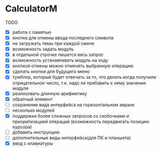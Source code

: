 # CalculatorM

TODO

- [x] работа с памятью
- [x] кнопка для отмены ввода последнего символа
- [x] не загружать темы при каждой смене
- [x] возможность задать модуль
- [x] в отдельной строчке пишется весь запрос
- [x] возможность устанавливать модуль на ходу
- [x] кнопкой отмены можно отменять выбранную операцию
- [x] сделать кнопки для будущего меню
- [x] тумблер, который будет отвечать за то, что делать когда получили отрицательное число, т.е. надо ли прибавить к нему значение модуля
- [x] реализовать длинную арифметику
- [x] обратный элемент
- [ ] сохранение вида интерфейса на горизонтальном экране
- [ ] несколько модулей
- [x] поддержка более сложных запросов со скобочками и приоритизацией операций (возможность передвигать позицию курсора)
- [ ] добавить инструкцию
- [ ] дополнительные виды интерфейса(для ПК и планшета)
- [x] ввод с клавиатуры

